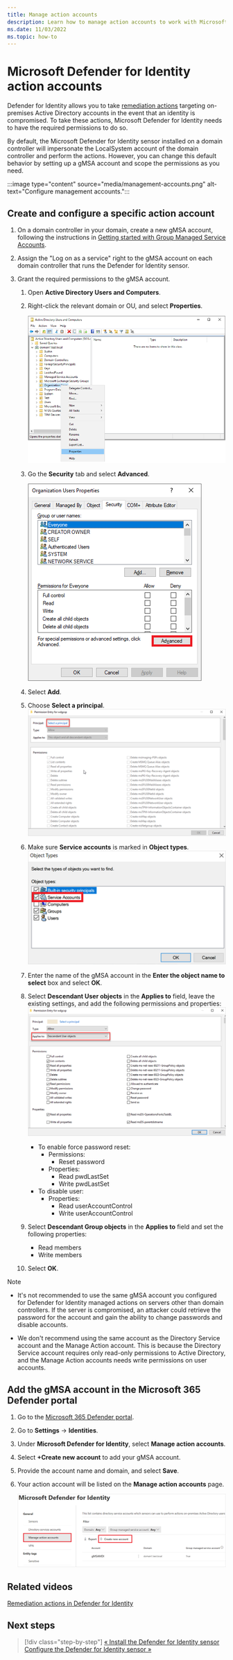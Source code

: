 ```yaml
---
title: Manage action accounts
description: Learn how to manage action accounts to work with Microsoft Defender for Identity.
ms.date: 11/03/2022
ms.topic: how-to
---
```


# Microsoft Defender for Identity action accounts

Defender for Identity allows you to take [remediation actions](remediation-actions.md) targeting on-premises Active Directory accounts in the event that an identity is compromised. To take these actions, Microsoft Defender for Identity needs to have the required permissions to do so.

By default, the Microsoft Defender for Identity sensor installed on a domain controller will impersonate the LocalSystem account of the domain controller and perform the actions. However, you can change this default behavior by setting up a gMSA account and scope the permissions as you need.

:::image type="content" source="media/management-accounts.png" alt-text="Configure management accounts.":::

## Create and configure a specific action account

1. On a domain controller in your domain, create a new gMSA account, following the instructions in [Getting started with Group Managed Service Accounts](/windows-server/security/group-managed-service-accounts/getting-started-with-group-managed-service-accounts).
1. Assign the "Log on as a service" right to the gMSA account on each domain controller that runs the Defender for Identity sensor.

1. Grant the required permissions to the gMSA account.
    1. Open **Active Directory Users and Computers**.
    1. Right-click the relevant domain or OU, and select **Properties**.

        ![Select properties of domain or OU.](media/domain-properties.png)
    1. Go the **Security** tab and select **Advanced**.

        ![Advanced security settings.](media/advanced-security.png)

    1. Select **Add**.
    1. Choose **Select a principal**.
        ![Choose select a principal.](media/select-principal.png)
    1. Make sure **Service accounts** is marked in **Object types**.
        ![Select service accounts as object types.](media/object-types.png)
    1. Enter the name of the gMSA account in the **Enter the object name to select** box and select **OK**.
    1. Select **Descendant User objects** in the **Applies to** field, leave the existing settings, and add the following permissions and properties:
        ![Set permissions and properties.](media/permission-entry.png)
        - To enable force password reset:
            - Permissions:
                - Reset password
            - Properties:
                - Read pwdLastSet
                - Write pwdLastSet
        - To disable user:
            - Properties:
                - Read userAccountControl
                - Write userAccountControl
    1. Select **Descendant Group objects** in the **Applies to** field and set the following properties:

        - Read members
        - Write members
    1. Select **OK**.

> [!NOTE]
> - It's not recommended to use the same gMSA account you configured for Defender for Identity managed actions on servers other than domain controllers. If the server is compromised, an attacker could retrieve the password for the account and gain the ability to change passwords and disable accounts.
> 
> - We don't recommend using the same account as the Directory Service account and the Manage Action account. This is because the Directory Service account requires only read-only permissions to Active Directory, and the Manage Action accounts needs write permissions on user accounts.

## Add the gMSA account in the Microsoft 365 Defender portal

1. Go to the [Microsoft 365 Defender portal](https://security.microsoft.com).
1. Go to **Settings** -> **Identities**.
1. Under **Microsoft Defender for Identity**, select **Manage action accounts**.
1. Select **+Create new account** to add your gMSA account.
1. Provide the account name and domain, and select **Save**.
1. Your action account will be listed on the **Manage action accounts** page.

      ![Create action account.](media/manage-action-accounts.png)

## Related videos

[Remediation actions in Defender for Identity](https://www.microsoft.com/videoplayer/embed/RE4U7Pe)

## Next steps

> [!div class="step-by-step"]
> [« Install the Defender for Identity sensor](install-sensor.md)
> [Configure the Defender for Identity sensor »](configure-sensor-settings.md)
